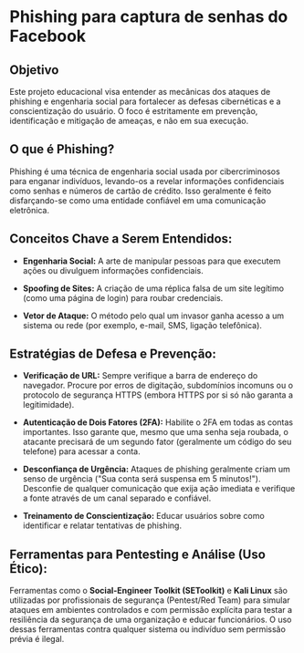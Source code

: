 # Phishing para captura de senhas do Facebook
## Objetivo
Este projeto educacional visa entender as mecânicas dos ataques de phishing e engenharia social para fortalecer as defesas cibernéticas e a conscientização do usuário. O foco é estritamente em prevenção, identificação e mitigação de ameaças, e não em sua execução.

## O que é Phishing?

Phishing é uma técnica de engenharia social usada por cibercriminosos para enganar indivíduos, levando-os a revelar informações confidenciais como senhas e números de cartão de crédito. Isso geralmente é feito disfarçando-se como uma entidade confiável em uma comunicação eletrônica.

## Conceitos Chave a Serem Entendidos:

* **Engenharia Social:** A arte de manipular pessoas para que executem ações ou divulguem informações confidenciais.

* **Spoofing de Sites:** A criação de uma réplica falsa de um site legítimo (como uma página de login) para roubar credenciais.

* **Vetor de Ataque:** O método pelo qual um invasor ganha acesso a um sistema ou rede (por exemplo, e-mail, SMS, ligação telefônica).

## Estratégias de Defesa e Prevenção:

* **Verificação de URL:** Sempre verifique a barra de endereço do navegador. Procure por erros de digitação, subdomínios incomuns ou o protocolo de segurança HTTPS (embora HTTPS por si só não garanta a legitimidade).

* **Autenticação de Dois Fatores (2FA):** Habilite o 2FA em todas as contas importantes. Isso garante que, mesmo que uma senha seja roubada, o atacante precisará de um segundo fator (geralmente um código do seu telefone) para acessar a conta.

* **Desconfiança de Urgência:** Ataques de phishing geralmente criam um senso de urgência ("Sua conta será suspensa em 5 minutos!"). Desconfie de qualquer comunicação que exija ação imediata e verifique a fonte através de um canal separado e confiável.

* **Treinamento de Conscientização:** Educar usuários sobre como identificar e relatar tentativas de phishing.

## Ferramentas para Pentesting e Análise (Uso Ético):

Ferramentas como o **Social-Engineer Toolkit (SEToolkit)** e **Kali Linux** são utilizadas por profissionais de segurança (Pentest/Red Team) para simular ataques em ambientes controlados e com permissão explícita para testar a resiliência da segurança de uma organização e educar funcionários. O uso dessas ferramentas contra qualquer sistema ou indivíduo sem permissão prévia é ilegal.




